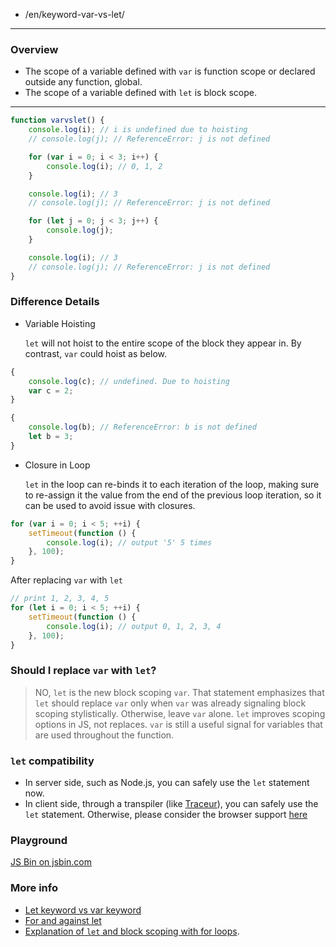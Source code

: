 -   /en/keyword-var-vs-let/

---

### Overview

-   The scope of a variable defined with `var` is function scope or declared outside any function, global.
-   The scope of a variable defined with `let` is block scope.

---

```js
function varvslet() {
    console.log(i); // i is undefined due to hoisting
    // console.log(j); // ReferenceError: j is not defined

    for (var i = 0; i < 3; i++) {
        console.log(i); // 0, 1, 2
    }

    console.log(i); // 3
    // console.log(j); // ReferenceError: j is not defined

    for (let j = 0; j < 3; j++) {
        console.log(j);
    }

    console.log(i); // 3
    // console.log(j); // ReferenceError: j is not defined
}
```

### Difference Details

-   Variable Hoisting

    `let` will not hoist to the entire scope of the block they appear in. By contrast, `var` could hoist as below.

```js
{
    console.log(c); // undefined. Due to hoisting
    var c = 2;
}

{
    console.log(b); // ReferenceError: b is not defined
    let b = 3;
}
```

-   Closure in Loop

    `let` in the loop can re-binds it to each iteration of the loop, making sure to re-assign it the value from the end of the previous loop iteration, so it can be used to avoid issue with closures.

```js
for (var i = 0; i < 5; ++i) {
    setTimeout(function () {
        console.log(i); // output '5' 5 times
    }, 100);
}
```

After replacing `var` with `let`

```js
// print 1, 2, 3, 4, 5
for (let i = 0; i < 5; ++i) {
    setTimeout(function () {
        console.log(i); // output 0, 1, 2, 3, 4
    }, 100);
}
```

### Should I replace `var` with `let`?

> NO, `let` is the new block scoping `var`. That statement emphasizes that `let` should replace `var` only when `var` was already signaling
> block scoping stylistically. Otherwise, leave `var` alone. `let` improves scoping options in JS, not replaces. `var` is still a useful signal for variables that are used throughout the function.

### `let` compatibility

-   In server side, such as Node.js, you can safely use the `let` statement now.
-   In client side, through a transpiler (like [Traceur](https://github.com/google/traceur-compiler)), you can safely use the `let` statement. Otherwise, please consider the browser support [here](http://caniuse.com/#search=let)

### Playground

<div>
  <a class="jsbin-embed" href="http://jsbin.com/yumaye/embed?js,console">JS Bin on jsbin.com</a><script src="http://static.jsbin.com/js/embed.min.js?3.39.11"></script>
</div>

### More info

-   [Let keyword vs var keyword](http://stackoverflow.com/questions/762011/let-keyword-vs-var-keyword)
-   [For and against let](https://davidwalsh.name/for-and-against-let)
-   [Explanation of `let` and block scoping with for loops](http://stackoverflow.com/questions/30899612/explanation-of-let-and-block-scoping-with-for-loops/30900289#30900289).
